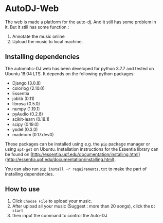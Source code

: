 # AutoDJ-Web

The web is made a platform for the auto-dj. And it still has some problem in it. But it still has some function :

1. Annotate the music online
2. Upload the music to local machine.

## Installing dependencies

The automatic-DJ web has been developed for python 3.7.7 and tested on Ubuntu 18.04 LTS. It depends on the following python packages:

* Django (3.0.8)
* colorlog (2.10.0)
* Essentia
* joblib (0.11)
* librosa (0.5.0)
* numpy (1.19.1)
* pyAudio (0.2.8)
* scikit-learn (0.18.1)
* scipy (0.19.0)
* yodel (0.3.0)
* madmom (0.17.dev0)

These packages can be installed using e.g. the `pip` package manager or using `apt-get` on Ubuntu. Installation instructions for the Essentia library can be found on [http://essentia.upf.edu/documentation/installing.html](http://essentia.upf.edu/documentation/installing.html).

You can also run 
`pip install -r requirements.txt`
to make the part of installing dependencies.

## How to use

1. Click `Choose File` to upload your music.
2. After upload all your music (Suggest : more than 20 songs), click the `DJ start`
3. then input the command to control the Auto-DJ

